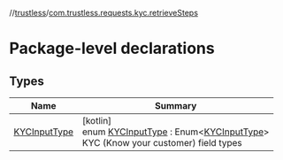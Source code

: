 //[trustless](../../index.md)/[com.trustless.requests.kyc.retrieveSteps](index.md)

# Package-level declarations

## Types

| Name | Summary |
|---|---|
| [KYCInputType](-k-y-c-input-type/index.md) | [kotlin]<br>enum [KYCInputType](-k-y-c-input-type/index.md) : Enum&lt;[KYCInputType](-k-y-c-input-type/index.md)&gt; <br>KYC (Know your customer) field types |
